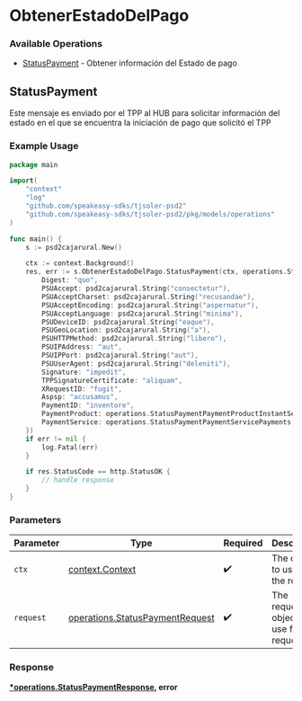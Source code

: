 # ObtenerEstadoDelPago

### Available Operations

* [StatusPayment](#statuspayment) - Obtener información del Estado de pago

## StatusPayment

Este mensaje es enviado por el TPP al HUB para solicitar información del estado en el que se encuentra la iniciación de pago que solicitó el TPP

### Example Usage

```go
package main

import(
	"context"
	"log"
	"github.com/speakeasy-sdks/tjsoler-psd2"
	"github.com/speakeasy-sdks/tjsoler-psd2/pkg/models/operations"
)

func main() {
    s := psd2cajarural.New()

    ctx := context.Background()
    res, err := s.ObtenerEstadoDelPago.StatusPayment(ctx, operations.StatusPaymentRequest{
        Digest: "quo",
        PSUAccept: psd2cajarural.String("consectetur"),
        PSUAcceptCharset: psd2cajarural.String("recusandae"),
        PSUAcceptEncoding: psd2cajarural.String("aspernatur"),
        PSUAcceptLanguage: psd2cajarural.String("minima"),
        PSUDeviceID: psd2cajarural.String("eaque"),
        PSUGeoLocation: psd2cajarural.String("a"),
        PSUHTTPMethod: psd2cajarural.String("libero"),
        PSUIPAddress: "aut",
        PSUIPPort: psd2cajarural.String("aut"),
        PSUUserAgent: psd2cajarural.String("deleniti"),
        Signature: "impedit",
        TPPSignatureCertificate: "aliquam",
        XRequestID: "fugit",
        Aspsp: "accusamus",
        PaymentID: "inventore",
        PaymentProduct: operations.StatusPaymentPaymentProductInstantSepaCreditTransfers,
        PaymentService: operations.StatusPaymentPaymentServicePayments,
    })
    if err != nil {
        log.Fatal(err)
    }

    if res.StatusCode == http.StatusOK {
        // handle response
    }
}
```

### Parameters

| Parameter                                                                          | Type                                                                               | Required                                                                           | Description                                                                        |
| ---------------------------------------------------------------------------------- | ---------------------------------------------------------------------------------- | ---------------------------------------------------------------------------------- | ---------------------------------------------------------------------------------- |
| `ctx`                                                                              | [context.Context](https://pkg.go.dev/context#Context)                              | :heavy_check_mark:                                                                 | The context to use for the request.                                                |
| `request`                                                                          | [operations.StatusPaymentRequest](../../models/operations/statuspaymentrequest.md) | :heavy_check_mark:                                                                 | The request object to use for the request.                                         |


### Response

**[*operations.StatusPaymentResponse](../../models/operations/statuspaymentresponse.md), error**

